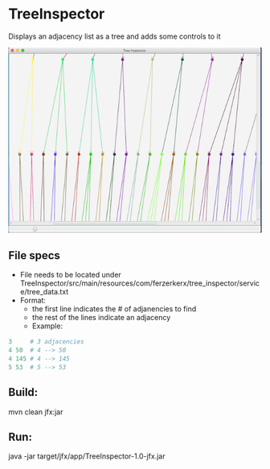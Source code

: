 # TreeInspector

Displays an adjacency list as a tree and adds some controls to it

![alt text](https://raw.githubusercontent.com/ferzerkerx/TreeInspector/master/img/sample.png "sample img")


## File specs
- File needs to be located under TreeInspector/src/main/resources/com/ferzerkerx/tree_inspector/service/tree_data.txt
- Format:
    - the first line indicates the # of adjanencies to find
    - the rest of the lines indicate an adjacency
    - Example:
    
```python
3     # 3 adjacencies
4 50  # 4 --> 50
4 145 # 4 --> 145
5 53  # 5 --> 53
```


## Build:
mvn clean jfx:jar

## Run:
java -jar target/jfx/app/TreeInspector-1.0-jfx.jar
